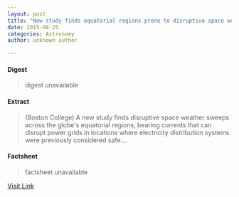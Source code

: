 ```yaml
---
layout: post
title: "New study finds equatorial regions prone to disruptive space weather"
date: 2015-08-25
categories: Astronomy
author: unknown author

---
```



#### Digest
>digest unavailable

#### Extract
>(Boston College) A new study finds disruptive space weather sweeps across the globe's equatorial regions, bearing currents that can disrupt power grids in locations where electricity distribution systems were previously considered safe....

#### Factsheet
>factsheet unavailable

[Visit Link](http://www.eurekalert.org/pub_releases/2015-08/bc-nsf081415.php)


